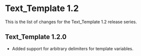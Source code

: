 Text_Template 1.2
=================

This is the list of changes for the Text_Template 1.2 release series.

Text_Template 1.2.0
-------------------

* Added support for arbitrary delimiters for template variables.
